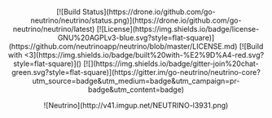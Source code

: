 <p align="center">
[![Build Status](https://drone.io/github.com/go-neutrino/neutrino/status.png)](https://drone.io/github.com/go-neutrino/neutrino/latest)
[![License](https://img.shields.io/badge/license-GNU%20AGPLv3-blue.svg?style=flat-square)](https://github.com/neutrinoapp/neutrino/blob/master/LICENSE.md)
[![Build with <3](https://img.shields.io/badge/built%20with-%E2%9D%A4-red.svg?style=flat-square)]()  [![](https://img.shields.io/badge/gitter-join%20chat-green.svg?style=flat-square)](https://gitter.im/go-neutrino/neutrino-core?utm_source=badge&utm_medium=badge&utm_campaign=pr-badge&utm_content=badge)
<p/>

<p align="center">![Neutrino](http://v41.imgup.net/NEUTRINO-l3931.png)<p/>